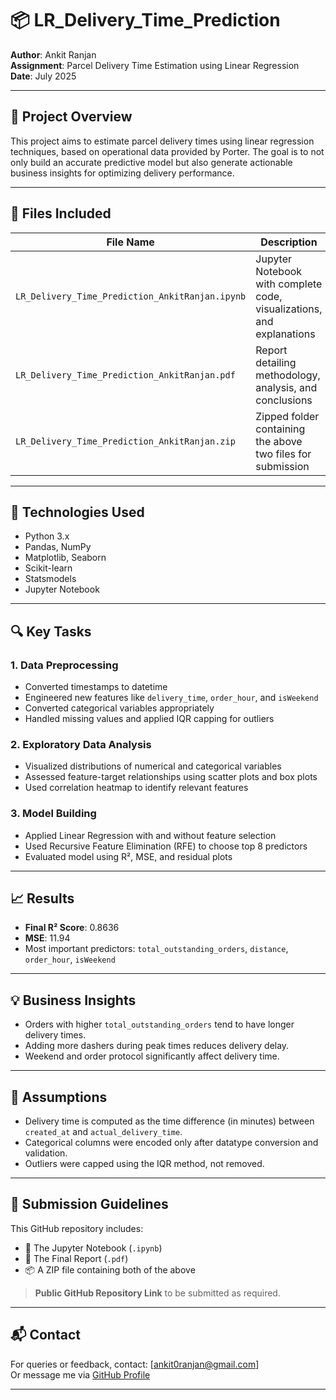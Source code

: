 # 📦 LR_Delivery_Time_Prediction

**Author**: Ankit Ranjan  
**Assignment**: Parcel Delivery Time Estimation using Linear Regression    
**Date**: July 2025  

---

## 📘 Project Overview

This project aims to estimate parcel delivery times using linear regression techniques, based on operational data provided by Porter. The goal is to not only build an accurate predictive model but also generate actionable business insights for optimizing delivery performance.

---

## 📂 Files Included

| File Name                                         | Description                                                                 |
|--------------------------------------------------|-----------------------------------------------------------------------------|
| `LR_Delivery_Time_Prediction_AnkitRanjan.ipynb`  | Jupyter Notebook with complete code, visualizations, and explanations      |
| `LR_Delivery_Time_Prediction_AnkitRanjan.pdf`    | Report detailing methodology, analysis, and conclusions                    |
| `LR_Delivery_Time_Prediction_AnkitRanjan.zip`    | Zipped folder containing the above two files for submission                |

---

## 🔧 Technologies Used

- Python 3.x
- Pandas, NumPy
- Matplotlib, Seaborn
- Scikit-learn
- Statsmodels
- Jupyter Notebook

---

## 🔍 Key Tasks

### 1. Data Preprocessing
- Converted timestamps to datetime
- Engineered new features like `delivery_time`, `order_hour`, and `isWeekend`
- Converted categorical variables appropriately
- Handled missing values and applied IQR capping for outliers

### 2. Exploratory Data Analysis
- Visualized distributions of numerical and categorical variables
- Assessed feature-target relationships using scatter plots and box plots
- Used correlation heatmap to identify relevant features

### 3. Model Building
- Applied Linear Regression with and without feature selection
- Used Recursive Feature Elimination (RFE) to choose top 8 predictors
- Evaluated model using R², MSE, and residual plots

---

## 📈 Results

- **Final R² Score**: 0.8636  
- **MSE**: 11.94  
- Most important predictors: `total_outstanding_orders`, `distance`, `order_hour`, `isWeekend`

---

## 💡 Business Insights

- Orders with higher `total_outstanding_orders` tend to have longer delivery times.
- Adding more dashers during peak times reduces delivery delay.
- Weekend and order protocol significantly affect delivery time.

---

## 📌 Assumptions

- Delivery time is computed as the time difference (in minutes) between `created_at` and `actual_delivery_time`.
- Categorical columns were encoded only after datatype conversion and validation.
- Outliers were capped using the IQR method, not removed.

---

## 📝 Submission Guidelines

This GitHub repository includes:
- 📓 The Jupyter Notebook (`.ipynb`)
- 📄 The Final Report (`.pdf`)
- 📦 A ZIP file containing both of the above

> **Public GitHub Repository Link** to be submitted as required.

---

## 📬 Contact

For queries or feedback, contact: [ankit0ranjan@gmail.com]  
Or message me via [GitHub Profile](https://github.com/ankit-ranjan-neu)

---
